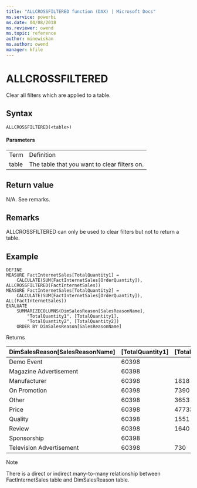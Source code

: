 ```yaml
---
title: "ALLCROSSFILTERED function (DAX) | Microsoft Docs"
ms.service: powerbi 
ms.date: 04/08/2018
ms.reviewer: owend
ms.topic: reference
author: minewiskan
ms.author: owend
manager: kfile
---
```

# ALLCROSSFILTERED

Clear all filters which are applied to a table.
  
## Syntax  
  
```dax
ALLCROSSFILTERED(<table>)
```
  
#### Parameters  
  
|||  
|-|-|  
|Term|Definition|  
|table|The table that you want to clear filters on. |  
  
## Return value  

N/A. See remarks.
  
## Remarks  

ALLCROSSFILTERED can only be used to clear filters but not to return a table.

## Example  


```dax
DEFINE 
MEASURE FactInternetSales[TotalQuantity1] = 
	CALCULATE(SUM(FactInternetSales[OrderQuantity]), ALLCROSSFILTERED(FactInternetSales))
MEASURE FactInternetSales[TotalQuantity2] = 
	CALCULATE(SUM(FactInternetSales[OrderQuantity]), ALL(FactInternetSales))
EVALUATE
	SUMMARIZECOLUMNS(DimSalesReason[SalesReasonName], 
		"TotalQuantity1", [TotalQuantity1],
		"TotalQuantity2", [TotalQuantity2])
	ORDER BY DimSalesReason[SalesReasonName]

```

Returns


|DimSalesReason[SalesReasonName]  |[TotalQuantity1]  |[TotalQuantity2] |
|---------|---------|---------|
|Demo Event    |    60398     |         |
|Magazine Advertisement    |    60398     |         |
|Manufacturer     |   60398      |   1818      |
|On Promotion     |   60398      |   7390      |
|Other     |   60398      |    3653     |
|Price     |   60398      |    47733     |
|Quality     |   60398      |   1551      |
|Review     |   60398      |    1640     |
|Sponsorship   |   60398      |         |
|Television  Advertisement    |   60398      |     730    |

 
  
> [!NOTE]
> There is a direct or indirect many-to-many relationship between FactInternetSales table and DimSalesReason table.